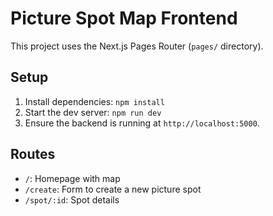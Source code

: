 # Picture Spot Map Frontend

This project uses the Next.js Pages Router (`pages/` directory).

## Setup

1. Install dependencies: `npm install`
2. Start the dev server: `npm run dev`
3. Ensure the backend is running at `http://localhost:5000`.

## Routes

- `/`: Homepage with map
- `/create`: Form to create a new picture spot
- `/spot/:id`: Spot details
